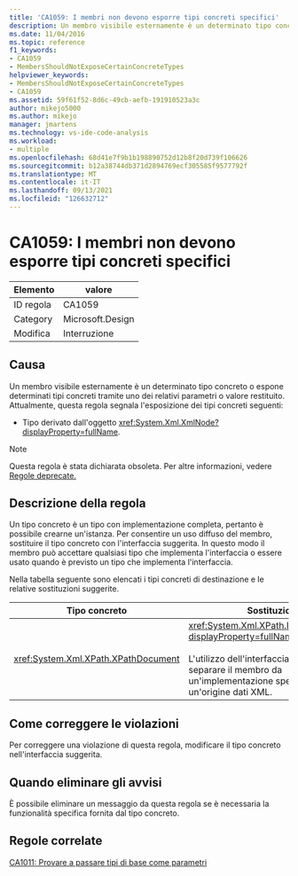 ```yaml
---
title: 'CA1059: I membri non devono esporre tipi concreti specifici'
description: Un membro visibile esternamente è un determinato tipo concreto o espone determinati tipi concreti tramite uno dei relativi parametri o valore restituito.
ms.date: 11/04/2016
ms.topic: reference
f1_keywords:
- CA1059
- MembersShouldNotExposeCertainConcreteTypes
helpviewer_keywords:
- MembersShouldNotExposeCertainConcreteTypes
- CA1059
ms.assetid: 59f61f52-8d6c-49cb-aefb-191910523a3c
author: mikejo5000
ms.author: mikejo
manager: jmartens
ms.technology: vs-ide-code-analysis
ms.workload:
- multiple
ms.openlocfilehash: 68d41e7f9b1b198890752d12b8f20d739f106626
ms.sourcegitcommit: b12a38744db371d2894769ecf305585f9577792f
ms.translationtype: MT
ms.contentlocale: it-IT
ms.lasthandoff: 09/13/2021
ms.locfileid: "126632712"
---
```

# <a name="ca1059-members-should-not-expose-certain-concrete-types"></a>CA1059: I membri non devono esporre tipi concreti specifici

|Elemento|valore|
|-|-|
|ID regola|CA1059|
|Category|Microsoft.Design|
|Modifica|Interruzione|

## <a name="cause"></a>Causa
Un membro visibile esternamente è un determinato tipo concreto o espone determinati tipi concreti tramite uno dei relativi parametri o valore restituito. Attualmente, questa regola segnala l'esposizione dei tipi concreti seguenti:

- Tipo derivato dall'oggetto <xref:System.Xml.XmlNode?displayProperty=fullName>.

> [!NOTE]
> Questa regola è stata dichiarata obsoleta. Per altre informazioni, vedere [Regole deprecate.](fxcop-unported-deprecated-rules.md)

## <a name="rule-description"></a>Descrizione della regola
Un tipo concreto è un tipo con implementazione completa, pertanto è possibile crearne un'istanza. Per consentire un uso diffuso del membro, sostituire il tipo concreto con l'interfaccia suggerita. In questo modo il membro può accettare qualsiasi tipo che implementa l'interfaccia o essere usato quando è previsto un tipo che implementa l'interfaccia.

Nella tabella seguente sono elencati i tipi concreti di destinazione e le relative sostituzioni suggerite.

|Tipo concreto|Sostituzione|
|-------------------|-----------------|
|<xref:System.Xml.XPath.XPathDocument>|<xref:System.Xml.XPath.IXPathNavigable?displayProperty=fullName>.<br /><br /> L'utilizzo dell'interfaccia consente di separare il membro da un'implementazione specifica di un'origine dati XML.|

## <a name="how-to-fix-violations"></a>Come correggere le violazioni
Per correggere una violazione di questa regola, modificare il tipo concreto nell'interfaccia suggerita.

## <a name="when-to-suppress-warnings"></a>Quando eliminare gli avvisi
È possibile eliminare un messaggio da questa regola se è necessaria la funzionalità specifica fornita dal tipo concreto.

## <a name="related-rules"></a>Regole correlate
[CA1011: Provare a passare tipi di base come parametri](../code-quality/ca1011.md)
